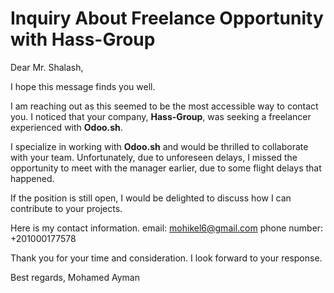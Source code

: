 # Inquiry About Freelance Opportunity with Hass-Group

Dear Mr. Shalash,

I hope this message finds you well.

I am reaching out as this seemed to be the most accessible way to contact you. I noticed that your company, **Hass-Group**, was seeking a freelancer experienced with **Odoo.sh**.

I specialize in working with **Odoo.sh** and would be thrilled to collaborate with your team. Unfortunately, due to unforeseen delays, I missed the opportunity to meet with the manager earlier,
due to some flight delays that happened.

If the position is still open, I would be delighted to discuss how I can contribute to your projects.

Here is my contact information.
email: mohikel6@gmail.com
phone number: +201000177578

Thank you for your time and consideration. I look forward to your response.

Best regards,
Mohamed Ayman
